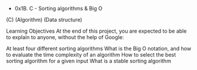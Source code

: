 * 0x1B. C - Sorting algorithms & Big O

(C)
(Algorithm)
(Data structure)

Learning Objectives
At the end of this project, you are expected to be able to explain to anyone, without the help of Google:

At least four different sorting algorithms
What is the Big O notation, and how to evaluate the time complexity of an algorithm
How to select the best sorting algorithm for a given input
What is a stable sorting algorithm
